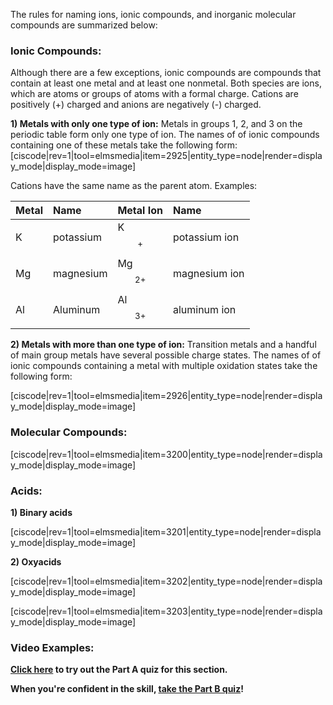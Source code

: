 The rules for naming ions, ionic compounds, and inorganic molecular compounds are summarized below:


### Ionic Compounds:
Although there are a few exceptions, ionic compounds are compounds that contain at least one metal and at least one nonmetal.  Both species are ions, which are atoms or groups of atoms with a formal charge.  Cations are positively (+) charged and anions are negatively (-) charged.

**1) Metals with only one type of ion:**
Metals in groups 1, 2, and 3 on the periodic table form only one type of ion.  The names of of ionic compounds containing one of these metals take the following form:
[ciscode|rev=1|tool=elmsmedia|item=2925|entity_type=node|render=display_mode|display_mode=image]

Cations have the same name as the parent atom.
Examples:

| Metal | Name | Metal Ion | Name |
| :--- | :--- | :--- | :--- |
| K | potassium | K$$^+$$ | potassium ion |
| Mg | magnesium | Mg$$^{2+}$$ | magnesium ion |
| Al | Aluminum | Al$$^{3+}$$ | aluminum ion |


**2) Metals with more than one type of ion:**
Transition metals and a handful of main group metals have several possible charge states.  The names of of ionic compounds containing a metal with multiple oxidation states take the following form:

[ciscode|rev=1|tool=elmsmedia|item=2926|entity_type=node|render=display_mode|display_mode=image]



### Molecular Compounds:

[ciscode|rev=1|tool=elmsmedia|item=3200|entity_type=node|render=display_mode|display_mode=image]

### Acids:

**1) Binary acids**

[ciscode|rev=1|tool=elmsmedia|item=3201|entity_type=node|render=display_mode|display_mode=image]

**2) Oxyacids**

[ciscode|rev=1|tool=elmsmedia|item=3202|entity_type=node|render=display_mode|display_mode=image]

[ciscode|rev=1|tool=elmsmedia|item=3203|entity_type=node|render=display_mode|display_mode=image]

### Video Examples:


**[Click here](https://psu.instructure.com/courses/1881362/quizzes/3269543 "Nomenclature Part A") to try out the Part A quiz for this section.**

**When you're confident in the skill, [take the Part B quiz](https://psu.instructure.com/courses/1881362/quizzes/3269539 "Nomenclature Part B")!**